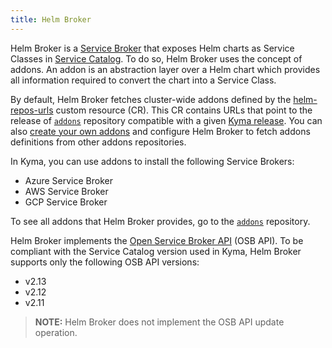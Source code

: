 ```yaml
---
title: Helm Broker
---
```


Helm Broker is a [Service Broker](./smgt-02-brokers-overview.md) that exposes Helm charts as Service Classes in [Service Catalog](./smgt-01-sc-overview.md). To do so, Helm Broker uses the concept of addons. An addon is an abstraction layer over a Helm chart which provides all information required to convert the chart into a Service Class.

By default, Helm Broker fetches cluster-wide addons defined by the [helm-repos-urls](https://github.com/kyma-project/kyma/blob/main/resources/helm-broker/templates/default-addons-cfg.yaml) custom resource (CR). This CR contains URLs that point to the release of  [`addons`](https://github.com/kyma-project/addons/releases) repository compatible with a given [Kyma release](https://github.com/kyma-project/kyma/releases). You can also [create your own addons](../../../03-tutorials/00-service-management/smgt-11-hb-create-addons.md) and configure Helm Broker to fetch addons definitions from other addons repositories.

In Kyma, you can use addons to install the following Service Brokers:

* Azure Service Broker
* AWS Service Broker
* GCP Service Broker

To see all addons that Helm Broker provides, go to the [`addons`](https://github.com/kyma-project/addons) repository.

Helm Broker implements the [Open Service Broker API](https://github.com/openservicebrokerapi/servicebroker/blob/v2.14/profile.md#service-metadata) (OSB API).
To be compliant with the Service Catalog version used in Kyma, Helm Broker supports only the following OSB API versions:
- v2.13
- v2.12
- v2.11

> **NOTE:** Helm Broker does not implement the OSB API update operation.
